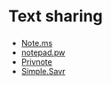 # Text sharing
###
* [Note.ms](https://note.ms/)
* [notepad.pw](https://notepad.pw/)
* [Privnote](https://privnote.com/)
* [Simple.Savr](https://www.ssavr.com/)
